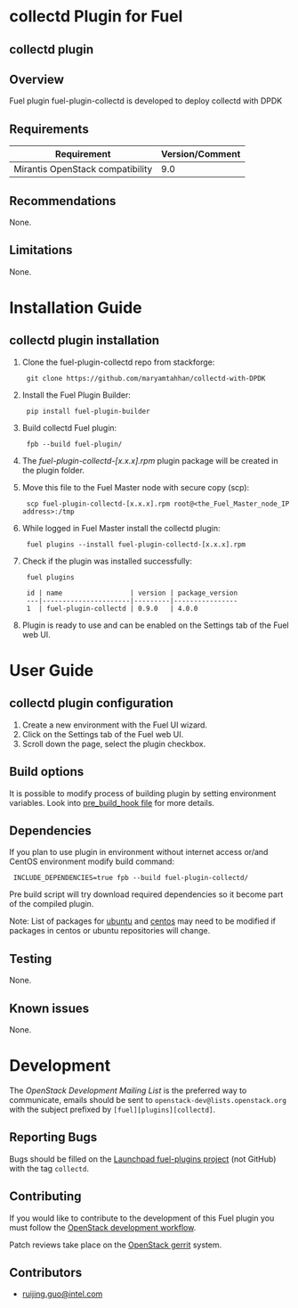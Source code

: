 collectd Plugin for Fuel
================================

collectd plugin
-----------------------

Overview
--------

Fuel plugin fuel-plugin-collectd is developed to deploy collectd with DPDK

Requirements
------------

| Requirement                      | Version/Comment |
|----------------------------------|-----------------|
| Mirantis OpenStack compatibility | 9.0             |

Recommendations
---------------

None.

Limitations
-----------

None.

Installation Guide
==================

collectd plugin installation
----------------------------------------

1. Clone the fuel-plugin-collectd repo from stackforge:

        git clone https://github.com/maryamtahhan/collectd-with-DPDK

2. Install the Fuel Plugin Builder:

        pip install fuel-plugin-builder

3. Build collectd Fuel plugin:

        fpb --build fuel-plugin/

4. The *fuel-plugin-collectd-[x.x.x].rpm* plugin package will be created in the plugin folder.

5. Move this file to the Fuel Master node with secure copy (scp):

        scp fuel-plugin-collectd-[x.x.x].rpm root@<the_Fuel_Master_node_IP address>:/tmp

6. While logged in Fuel Master install the collectd plugin:

        fuel plugins --install fuel-plugin-collectd-[x.x.x].rpm

7. Check if the plugin was installed successfully:

        fuel plugins

        id | name                 | version | package_version
        ---|----------------------|---------|----------------
        1  | fuel-plugin-collectd | 0.9.0   | 4.0.0

8. Plugin is ready to use and can be enabled on the Settings tab of the Fuel web UI.


User Guide
==========

collectd plugin configuration
---------------------------------------------

1. Create a new environment with the Fuel UI wizard.
2. Click on the Settings tab of the Fuel web UI.
3. Scroll down the page, select the plugin checkbox.


Build options
-------------

It is possible to modify process of building plugin by setting environment variables. Look into [pre_build_hook file](pre_build_hook) for more details.

Dependencies
------------

If you plan to use plugin in environment without internet access or/and CentOS environment modify build command:

     INCLUDE_DEPENDENCIES=true fpb --build fuel-plugin-collectd/

Pre build script will try download required dependencies so it become part of the compiled plugin.

Note: List of packages for [ubuntu](collectd_package/ubuntu/dependencies.txt) and [centos](collectd_package/centos/dependencies.txt) may need to be modified if packages in centos or ubuntu repositories will change.

Testing
-------

None.

Known issues
------------

None.


Development
===========

The *OpenStack Development Mailing List* is the preferred way to communicate,
emails should be sent to `openstack-dev@lists.openstack.org` with the subject
prefixed by `[fuel][plugins][collectd]`.

Reporting Bugs
--------------

Bugs should be filled on the [Launchpad fuel-plugins project](
https://bugs.launchpad.net/fuel-plugins) (not GitHub) with the tag `collectd`.


Contributing
------------

If you would like to contribute to the development of this Fuel plugin you must
follow the [OpenStack development workflow](
http://docs.openstack.org/infra/manual/developers.html#development-workflow).

Patch reviews take place on the [OpenStack gerrit](
https://review.openstack.org/#/q/status:open+project:stackforge/fuel-plugin-collectd,n,z)
system.

Contributors
------------

* ruijing.guo@intel.com
